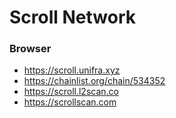 # Scroll Network

### Browser

- https://scroll.unifra.xyz
- https://chainlist.org/chain/534352
- https://scroll.l2scan.co
- https://scrollscan.com


